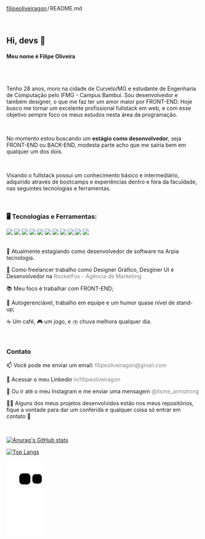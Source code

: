 <div class="position-relative">
    <div class="Box mt-4">
        <div class="Box-body p-4">
            <div class="d-flex flex-justify-between">
                <div class="text-mono text-small mb-3">
                    <a href="/filipeoliveiragon/filipeoliveiragon"
                        class="no-underline Link--primary">filipeoliveiragon</a><span
                        class="color-fg-muted d-inline-block" style="padding:0px 2px;">/</span>README<span
                        class="color-fg-muted">.md</span>
                </div>
            </div>
        </div>
    </div>
    <article class="markdown-body entry-content container-lg f5" itemprop="text">
        <br>
        <br>
        <div dir="auto">
            <h1 align="left" dir="auto">Hi, devs 👊</h1>
            <h4 align="left" dir="auto">Meu nome é Filipe Oliveira</h4>
        </div>
        <br>
        <br>
        <p dir="auto">Tenho 28 anos, moro na cidade de Curvelo/MG e estudante de Engenharia de Computação pelo
            IFMG - Campus Bambuí. Sou desenvolvedor e também designer, o que me faz ter um
            amor maior por FRONT-END.
            Hoje busco me tornar um excelente profissional fullstack em web,
            e com esse objetivo sempre foco os meus estudos nesta área da programação.
        </p>
        <br>
        <p dir="auto">
            No momento estou buscando um <b>estágio como desenvolvedor</b>, seja FRONT-END ou BACK-END, modesta
            parte acho que me sairia bem em qualquer um dos dois.
        </p>
        <br>
        <p dir="auto">
            Visando o fullstack possui um conhecimento básico e intermediário, adquirido através de bootcamps e
            experiências dentro e fora da faculdade, nas seguintes tecnologias e ferramentas.
        </p>
        <br>
        <h3 dir="auto">
            🖥️ Tecnologias e Ferramentas:
        </h3>
        <code><img style="max-width: 100%; width: 40px;" src="https://cdn.jsdelivr.net/gh/devicons/devicon/icons/html5/html5-original.svg"/></code>
        <code><img style="max-width: 100%; width: 40px;" src="https://cdn.jsdelivr.net/gh/devicons/devicon/icons/css3/css3-original.svg" /></code>
        <code><img style="max-width: 100%; width: 40px;" src="https://cdn.jsdelivr.net/gh/devicons/devicon/icons/javascript/javascript-original.svg" /></code>
        <code><img style="max-width: 100%; width: 40px;" src="https://cdn.jsdelivr.net/gh/devicons/devicon/icons/typescript/typescript-original.svg"/></code>
        <code><img style="max-width: 100%; width: 40px;" src="https://cdn.jsdelivr.net/gh/devicons/devicon/icons/react/react-original.svg" /></code>
        <code><img style="max-width: 100%; width: 40px;" src="https://cdn.jsdelivr.net/gh/devicons/devicon/icons/codeigniter/codeigniter-plain.svg" /></code>
        <code><img style="max-width: 100%; width: 40px;" src="https://cdn.jsdelivr.net/gh/devicons/devicon/icons/mysql/mysql-original.svg" /></code>
        <code><img style="max-width: 100%; width: 40px;" src="https://cdn.jsdelivr.net/gh/devicons/devicon/icons/bootstrap/bootstrap-original.svg" /></code>
        <code><img style="max-width: 100%; width: 40px;" src="https://cdn.jsdelivr.net/gh/devicons/devicon/icons/cplusplus/cplusplus-original.svg" /></code>
        <code><img style="max-width: 100%; width: 40px;" src="https://cdn.jsdelivr.net/gh/devicons/devicon/icons/git/git-original.svg" /></code>
        <code><img style="max-width: 100%; width: 40px;" src="https://cdn.jsdelivr.net/gh/devicons/devicon/icons/java/java-original.svg" /></code>
        <br>
        <br>
        <div dir="auto">
            <p align="left" dir="auto">
                 💼 Atualmente estagiando como desenvolvedor de software na Arpia tecnologia.
            </p>
            <p align="left" dir="auto">
                 💼 Como freelancer trabalho como Designer Gráfico, Desginer UI e Desenvolvedor na <a
                    href="instagram.com/rocketfox_mkt" style="text-decoration:none; color: gray">RocketFox -
                    Agência de Marketing</a>
            </p>
            <p align="left" dir="auto">
                📚 Meu foco é trabalhar com FRONT-END;
            </p>
            <p align="left" dir="auto">
                🚀 Autogerenciável, trabalho em equipe e um humor quase nível de stand-up;
            </p>
            <p align="left" dir="auto">
                ☕ Um café, 🎮 um jogo, e ⛈️ chuva melhora qualquer dia.
            </p>
        </div>
        <br>
        <p dir="auto">
        <h3>Contato</h3>
        <p align="left" dir="auto">
            📫 Você pode me enviar um email: <a href="mailto:filipeoliveiragon@gmail.com" rel="nofollow"
                style="text-decoration:none; color: gray">
                filipeoliveiragon@gmail.com </a>
        </p>
        <p align="left" dir="auto">
            💼 Acessar o meu Linkedin <a href="https://www.linkedin.com/in/filipeoliveiragon/" rel="nofollow"
                style="text-decoration:none; color: gray">
                in/filipeoliveiragon </a>
        </p>
        <p align="left" dir="auto">
            📌 Ou ir até o meu Instagram e me enviar uma mensagem <a href="instagram.com/itsme_armstrong"
                rel="nofollow" style="text-decoration:none; color: gray">
                @itsme_armstrong </a>
        </p>
        <p align="left" dir="auto">
            🧑‍💻 Alguns dos meus projetos desenvolvidos estão nos meus repositórios, fique a vontade para dar
            um conferida e qualquer coisa só entrar em contato 🙋
        </p>
        <br>
    </article>
</div>

  [![Anurag's GitHub stats](https://github-readme-stats.vercel.app/api?username=filipeoliveiragon&show_icons=true&theme=dark&count_private=true)](https://github.com/filipeoliveiragon)
  
  [![Top Langs](https://github-readme-stats.vercel.app/api/top-langs/?username=filipeoliveiragon&layout=compact&theme=dark&count_private=true)](https://github.com/filipeoliveiragon/github-readme-stats)
  
 ![Snake animation](https://github.com/filipeoliveiragon/filipeoliveiragon/blob/output/github-contribution-grid-snake.svg)
